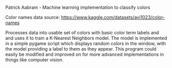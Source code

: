 Patrick Aabram - Machine learning implementation to classify colors

Color names data source: https://www.kaggle.com/datasets/avi1023/color-names

Processes data into usable set of colors with basic color term labels and
and uses it to train a K-Nearest Neighbors model. The model is implemented
in a simple pygame script which displays random colors in the window, with
the model providing a label to them as they appear. This program could easily
be modified and improved on for more advanced implementations in things like 
computer vision.